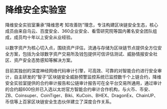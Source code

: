 # 降维安全实验室

降维安全实验室秉承“降维思考 知攻善防”理念，专注构建区块链安全生态，核心成员由来自乌云、百度安全、360企业安全、看雪研究院等国内著名安全团队组成，成员均十年以上安全从业经验。

以数字资产为核心切入点，围绕资产评估，流通与存储为区块链节点提供全方位安全方案，包括为全球数字资产交易所及钱包提供可信评估测试、威胁情报安全社区、资产安全态势感知等解决方案。

目前其独创的深度神经网络代码审计引擎，可高效、可靠的对智能合约进行安全审计，自主研发的“智子”区块链安全威胁预警监控系统已监控数千个上链合约，降维安全实验室提供的合约审计报告和公链审计报告可在全平台交易所通用，通过审计的合约超600份并已入选以太坊官方智能合约审计合作机构，与火币、币安、ZB、Coinsuper、CoinTiger、Biki、KuCoin、BHEX、DragonEx、ChainUP、币信等上百家区块链安全生态伙伴建立了深度合作关系。
